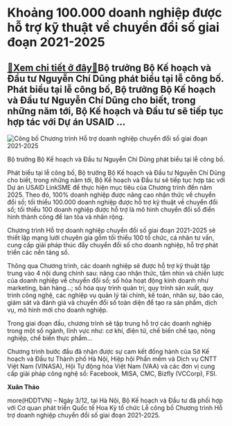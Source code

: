 Khoảng 100.000 doanh nghiệp được hỗ trợ kỹ thuật về chuyển đổi số giai đoạn 2021-2025
=====================================================================================

[:gift:Xem chi tiết ở đây:gift:](https://hddtvn.com/khoang-100-000-doanh-nghiep-duoc-ho-tro-ky-thuat-ve-chuyen-doi-so-giai-doan-2021-2025/)Bộ trưởng Bộ Kế hoạch và Đầu tư Nguyễn Chí Dũng phát biểu tại lễ công bố. Phát biểu tại lễ công bố, Bộ trưởng Bộ Kế hoạch và Đầu tư Nguyễn Chí Dũng cho biết, trong những năm tới, Bộ Kế hoạch và Đầu tư sẽ tiếp tục hợp tác với Dự án USAID …
----------------------------------------------------------------------------------------------------------------------------------------------------------------------------------------------------------------------------------------------





![Công bố Chương trình Hỗ trợ doanh nghiệp chuyển đổi số giai đoạn 2021-2025](https://hddtvn.com/wp-content/uploads/2021/01/5741_1.jpg "Công bố Chương trình Hỗ trợ doanh nghiệp chuyển đổi số giai đoạn 2021-2025")


Bộ trưởng Bộ Kế hoạch và Đầu tư Nguyễn Chí Dũng phát biểu tại lễ công bố.



Phát biểu tại lễ công bố, Bộ trưởng Bộ Kế hoạch và Đầu tư Nguyễn Chí Dũng cho biết, trong những năm tới, Bộ Kế hoạch và Đầu tư sẽ tiếp tục hợp tác với Dự án USAID LinkSME để thực hiện mục tiêu của Chương trình đến năm 2025. Theo đó, 100% doanh nghiệp được nâng cao nhận thức về chuyển đổi số; tối thiểu 100.000 doanh nghiệp được hỗ trợ kỹ thuật về chuyển đổi số; tối thiểu 100 doanh nghiệp được hỗ trợ là mô hình chuyển đổi số điển hình thành công để lan tỏa và nhân rộng.


Chương trình Hỗ trợ doanh nghiệp chuyển đổi số giai đoạn 2021-2025 sẽ thiết lập mạng lưới chuyên gia gồm tối thiểu 100 tổ chức, cá nhân tư vấn, cung cấp giải pháp thúc đẩy chuyển đổi số cho doanh nghiệp, hỗ trợ phát triển các nền tảng số.


Thông qua Chương trình, các doanh nghiệp sẽ được hỗ trợ kỹ thuật tập trung vào 4 nội dung chính sau: nâng cao nhận thức, tầm nhìn và chiến lược của doanh nghiệp về chuyển đổi số; số hóa hoạt động kinh doanh như marketing, bán hàng…; số hóa quy trình quản trị, quy trình sản xuất, quy trình công nghệ, các nghiệp vụ quản lý tài chính, kế toán, nhân sự, báo cáo, giám sát và đánh giá và chuyển đổi số toàn diện để tạo ra sản phẩm, dịch vụ, mô hình mới cho doanh nghiệp.


Trong giai đoạn đầu, chương trình sẽ tập trung hỗ trợ các doanh nghiệp trong một số ngành, lĩnh vực như: cơ khí, điện tử, chế biến chế tạo, nông nghiệp, chế biến thực phẩm…


Chương trình bước đầu đã nhận được sự cam kết đồng hành của Sở Kế hoạch và Đầu tư Thành phố Hà Nội, Hiệp hội Phần mềm và Dịch vụ CNTT Việt Nam (VINASA), Hội Tự động hóa Việt Nam (VAA) và các đơn vị cung cấp giải pháp công nghệ số: Facebook, MISA, CMC, Bizfly (VCCorp), FSI.




**Xuân Thảo**



more(HDDTVN) – Ngày 3/12, tại Hà Nội, Bộ Kế hoạch và Đầu tư đã phối hợp với Cơ quan phát triển Quốc tế Hoa Kỳ tổ chức Lễ công bố Chương trình Hỗ trợ doanh nghiệp chuyển đổi số giai đoạn 2021-2025.

